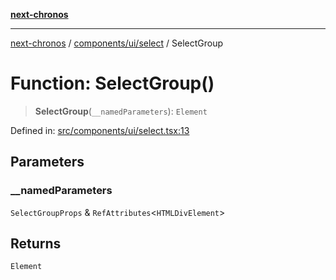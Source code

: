 [**next-chronos**](../../../../README.md)

***

[next-chronos](../../../../README.md) / [components/ui/select](../README.md) / SelectGroup

# Function: SelectGroup()

> **SelectGroup**(`__namedParameters`): `Element`

Defined in: [src/components/ui/select.tsx:13](https://github.com/Bababum95/next-chronos/blob/41860730c8dd12c16699269e1eee86402c8d1a9f/src/components/ui/select.tsx#L13)

## Parameters

### \_\_namedParameters

`SelectGroupProps` & `RefAttributes`\<`HTMLDivElement`\>

## Returns

`Element`

